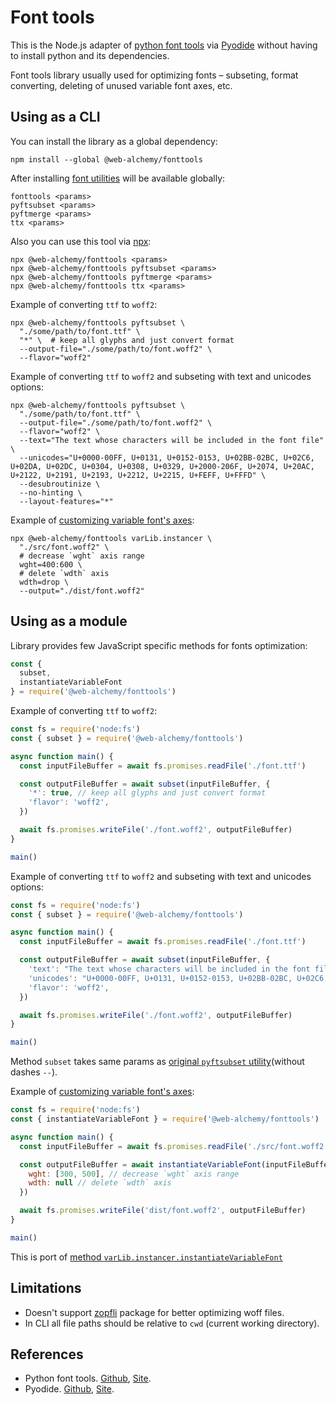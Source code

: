 # Font tools

This is the Node.js adapter of [python font tools](https://github.com/fonttools/fonttools) via [Pyodide](https://pyodide.org) without having to install python and its dependencies.

Font tools library usually used for optimizing fonts – subseting, format converting, deleting of unused variable font axes, etc.

## Using as a CLI

You can install the library as a global dependency:

```shell
npm install --global @web-alchemy/fonttools
```

After installing [font utilities](https://fonttools.readthedocs.io/en/latest/#utilities) will be available globally:

```shell
fonttools <params>
pyftsubset <params>
pyftmerge <params>
ttx <params>
```

Also you can use this tool via [npx](https://docs.npmjs.com/cli/commands/npx):

```shell
npx @web-alchemy/fonttools <params>
npx @web-alchemy/fonttools pyftsubset <params>
npx @web-alchemy/fonttools pyftmerge <params>
npx @web-alchemy/fonttools ttx <params>
```

Example of converting `ttf` to `woff2`:

```shell
npx @web-alchemy/fonttools pyftsubset \
  "./some/path/to/font.ttf" \
  "*" \  # keep all glyphs and just convert format
  --output-file="./some/path/to/font.woff2" \
  --flavor="woff2"
```

Example of converting `ttf` to `woff2` and subseting with text and unicodes options:

```shell
npx @web-alchemy/fonttools pyftsubset \
  "./some/path/to/font.ttf" \
  --output-file="./some/path/to/font.woff2" \
  --flavor="woff2" \
  --text="The text whose characters will be included in the font file" \
  --unicodes="U+0000-00FF, U+0131, U+0152-0153, U+02BB-02BC, U+02C6, U+02DA, U+02DC, U+0304, U+0308, U+0329, U+2000-206F, U+2074, U+20AC, U+2122, U+2191, U+2193, U+2212, U+2215, U+FEFF, U+FFFD" \
  --desubroutinize \
  --no-hinting \
  --layout-features="*"
```

Example of [customizing variable font's axes](https://fonttools.readthedocs.io/en/latest/varLib/instancer.html):

```shell
npx @web-alchemy/fonttools varLib.instancer \
  "./src/font.woff2" \
  # decrease `wght` axis range
  wght=400:600 \
  # delete `wdth` axis
  wdth=drop \ 
  --output="./dist/font.woff2"
```

## Using as a module

Library provides few JavaScript specific methods for fonts optimization:

```javascript
const {
  subset,
  instantiateVariableFont
} = require('@web-alchemy/fonttools')
```

Example of converting `ttf` to `woff2`:

```javascript
const fs = require('node:fs')
const { subset } = require('@web-alchemy/fonttools')

async function main() {
  const inputFileBuffer = await fs.promises.readFile('./font.ttf')

  const outputFileBuffer = await subset(inputFileBuffer, {
    '*': true, // keep all glyphs and just convert format
    'flavor': 'woff2',
  })

  await fs.promises.writeFile('./font.woff2', outputFileBuffer)
}

main()
```

Example of converting `ttf` to `woff2` and subseting with text and unicodes options:

```javascript
const fs = require('node:fs')
const { subset } = require('@web-alchemy/fonttools')

async function main() {
  const inputFileBuffer = await fs.promises.readFile('./font.ttf')

  const outputFileBuffer = await subset(inputFileBuffer, {
    'text': "The text whose characters will be included in the font file",
    'unicodes': "U+0000-00FF, U+0131, U+0152-0153, U+02BB-02BC, U+02C6, U+02DA, U+02DC, U+0304, U+0308, U+0329, U+2000-206F, U+2074, U+20AC, U+2122, U+2191, U+2193, U+2212, U+2215, U+FEFF, U+FFFD",
    'flavor': 'woff2',
  })

  await fs.promises.writeFile('./font.woff2', outputFileBuffer)
}

main()
```

Method `subset` takes same params as [original `pyftsubset` utility](https://fonttools.readthedocs.io/en/latest/subset/index.html)(without dashes `--`).

Example of [customizing variable font's axes](https://fonttools.readthedocs.io/en/latest/varLib/instancer.html):

```javascript
const fs = require('node:fs')
const { instantiateVariableFont } = require('@web-alchemy/fonttools')

async function main() {
  const inputFileBuffer = await fs.promises.readFile('./src/font.woff2')

  const outputFileBuffer = await instantiateVariableFont(inputFileBuffer, {
    wght: [300, 500], // decrease `wght` axis range
    wdth: null // delete `wdth` axis
  })

  await fs.promises.writeFile('dist/font.woff2', outputFileBuffer)
}

main()
```

This is port of [method `varLib.instancer.instantiateVariableFont`](https://fonttools.readthedocs.io/en/latest/varLib/instancer.html#fontTools.varLib.instancer.instantiateVariableFont)


## Limitations

- Doesn't support [zopfli](https://pypi.org/project/zopfli/) package for better optimizing woff files.
- In CLI all file paths should be relative to `cwd` (current working directory).

## References

- Python font tools. [Github](https://github.com/fonttools/fonttools), [Site](https://fonttools.readthedocs.io/en/latest/).
- Pyodide. [Github](https://github.com/pyodide), [Site](https://pyodide.org).